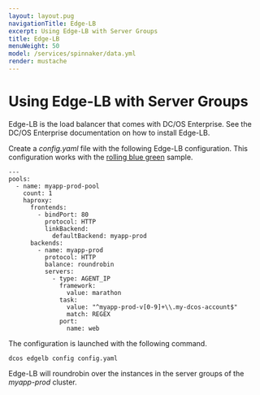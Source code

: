 ```yaml
---
layout: layout.pug
navigationTitle: Edge-LB
excerpt: Using Edge-LB with Server Groups
title: Edge-LB
menuWeight: 50
model: /services/spinnaker/data.yml
render: mustache
---
```


# Using Edge-LB with Server Groups

Edge-LB is the load balancer that comes with DC/OS Enterprise. See the DC/OS Enterprise documentation on how to install Edge-LB.

Create a *config.yaml* file with the following Edge-LB configuration. This configuration works with the [rolling blue green](/services/spinnaker/0.3.0-1.9.2/quick-start-guide/pipelines/#creating-a-rolling-blue-green-pipeline) sample.

```
---
pools:
  - name: myapp-prod-pool
    count: 1
    haproxy:
      frontends:
        - bindPort: 80
          protocol: HTTP
          linkBackend:
            defaultBackend: myapp-prod
      backends:
        - name: myapp-prod
          protocol: HTTP
          balance: roundrobin
          servers:
            - type: AGENT_IP
              framework:
                value: marathon
              task:
                value: "^myapp-prod-v[0-9]+\\.my-dcos-account$"
                match: REGEX
              port:
                name: web
```

The configuration is launched with the following command.

```
dcos edgelb config config.yaml
```

Edge-LB will roundrobin over the instances in the server groups of the *myapp-prod* cluster.
